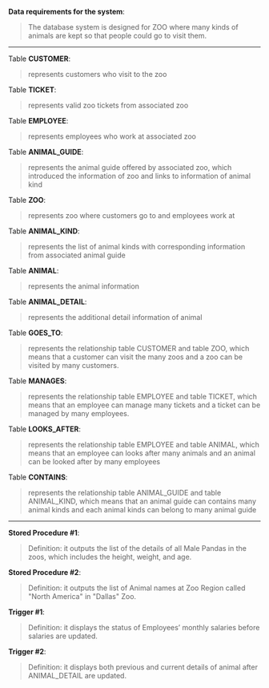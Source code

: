 **Data requirements for the system**:
> The database system is designed for ZOO where many kinds of animals are kept so that people
could go to visit them. 

------

Table **CUSTOMER**: 
  > represents customers who visit to the zoo

Table **TICKET**: 
  > represents valid zoo tickets from associated zoo

Table **EMPLOYEE**: 
  > represents employees who work at associated zoo

Table **ANIMAL_GUIDE**: 
  > represents the animal guide offered by associated zoo, which introduced the information of zoo and 
  links to information of animal kind

Table **ZOO**: 
  > represents zoo where customers go to and employees work at

Table **ANIMAL_KIND**: 
  > represents the list of animal kinds with corresponding information from associated animal guide

Table **ANIMAL**: 
  > represents the animal information

Table **ANIMAL_DETAIL**: 
  > represents the additional detail information of animal

Table **GOES_TO**: 
  > represents the relationship table CUSTOMER and table ZOO, which means that a customer can visit the 
  many zoos and a zoo can be visited by many customers.

Table **MANAGES**: 
  > represents the relationship table EMPLOYEE and table TICKET, which means that an employee can manage 
  many tickets and a ticket can be managed by many employees.

Table **LOOKS_AFTER**: 
  > represents the relationship table EMPLOYEE and table ANIMAL, which means that an employee can looks 
  after many animals and an animal can be looked after by many employees

Table **CONTAINS**: 
  > represents the relationship table ANIMAL_GUIDE and table ANIMAL_KIND, which means that an animal guide 
  can contains many animal kinds and each animal kinds can belong to many animal guide
  
------

**Stored Procedure #1**:
  > Definition: it outputs the list of the details of all Male Pandas in the zoos, which includes the height, weight, and age.

**Stored Procedure #2**:
  > Definition: it outputs the list of Animal names at Zoo Region called "North America" in "Dallas" Zoo.

**Trigger #1**:
  > Definition: it displays the status of Employees’ monthly salaries before salaries are updated.

**Trigger #2**:
  > Definition: it displays both previous and current details of animal after ANIMAL_DETAIL are updated.

